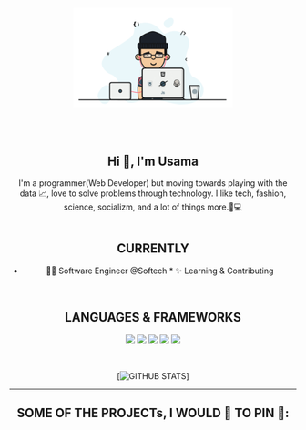 <p align="center">
  <br><img src="https://github.com/usama-akram-gt/portfolio/blob/main/Developer.gif" width="280px"><br><br>
</p>
<br>
<div align="center">
<h2 align="center">Hi 👋, I'm Usama</h1>
I'm a programmer(Web Developer) but moving towards playing with the data 📈, love to solve problems through technology. I like tech, fashion, science, socializm, and a lot of things more.🧾💻
</div>

<br>
<div align="center">

<h2 align="center"> CURRENTLY </h1>

* 👨‍💻 Software Engineer @Softech * ✨ Learning & Contributing

</div>


<br>
<div align="center">

<h2 align="center"> LANGUAGES & FRAMEWORKS </h1>
<p align="center">
    <img src="https://img.shields.io/badge/javascript%20-%23323330.svg?&style=for-the-badge&logo=javascript&logoColor=%23F7DF1E"/>
    <img src="https://img.shields.io/badge/node.js%20-%2343853D.svg?&style=for-the-badge&logo=node.js&logoColor=white"/>  
    <img src="https://img.shields.io/badge/php%20-%23323330.svg?&style=for-the-badge&logo=php&logoColor=purple"/>
    <img src="https://img.shields.io/badge/laravel%20-%2343853D.svg?&style=for-the-badge&logo=larave&logoColor=red"/>  
    <img src="https://img.shields.io/badge/python%203%20-%23417FB0.svg?&style=for-the-badge&logo=python&logoColor=white"/>   
</p>
</div>



<br>
<div align="center">

[![GITHUB STATS](https://github-readme-stats.vercel.app/api?username=usama-akram-gt&show_icons=true&theme=dark&hide=contribs,prs,issues)]

</div>

---

<h2 align="center">SOME OF THE PROJECTs, I WOULD 💖 TO PIN 📌:</h2>